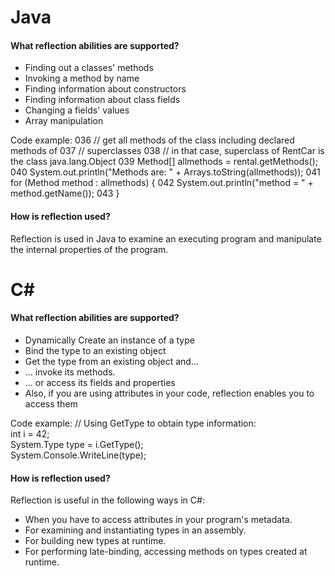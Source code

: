 # Java
#### What reflection abilities are supported?
* Finding out a classes' methods
* Invoking a method by name
* Finding information about constructors
* Finding information about class fields
* Changing a fields' values
* Array manipulation

Code example:
036
            // get all methods of the class including declared methods of
037
            // superclasses
038
            // in that case, superclass of RentCar is the class java.lang.Object
039
            Method[] allmethods = rental.getMethods();
040
            System.out.println("Methods are: " + Arrays.toString(allmethods));
041
            for (Method method : allmethods) {
042
                System.out.println("method = " + method.getName());
043
            }
#### How is reflection used?
Reflection is used in Java to examine an executing program and manipulate the internal properties of the program.

# C#
#### What reflection abilities are supported?
* Dynamically Create an instance of a type
* Bind the type to an existing object
* Get the type from an existing object and...
* ... invoke its methods.
* ... or access its fields and properties 
* Also, if you are using attributes in your code, reflection enables you to access them

Code example:
// Using GetType to obtain type information:  
int i = 42;  
System.Type type = i.GetType();  
System.Console.WriteLine(type);  
#### How is reflection used?
Reflection is useful in the following ways in C#:
* When you have to access attributes in your program's metadata.
* For examining and instantiating types in an assembly.
* For building new types at runtime.
* For performing late-binding, accessing methods on types created at runtime.
